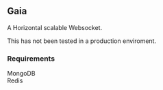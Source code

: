 ## Gaia

A Horizontal scalable Websocket. <br>

This has not been tested in a production enviroment. <br>

### Requirements
MongoDB <br>
Redis
